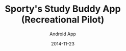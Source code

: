 ---
title: Sporty's Study Buddy App (Recreational Pilot)
subtitle: Android App
layout: default
modal-id: 4
date: 2014-11-23
date-url: https://play.google.com/store/apps/details?id=com.sportys.android.studybuddy.rec
img: sportys-sb-rec.jpg
thumbnail: sportys-sb-rec-thumbnail.jpg
alt: image-alt
project-date: April 2011
client: Sporty's Pilot Shop
client-url: https://www.sportys.com/Pilotshop
category: Android App
description: Sporty's Study Buddy will prepare you for the FAA Recreational Pilot written test like no other study tool available through three modes of operation - learning mode, simulated tests and flashcards.

---